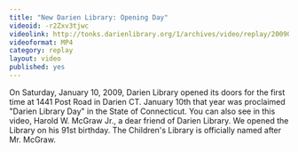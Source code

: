 ```yaml
---
title: "New Darien Library: Opening Day"
videoid: -r2Zxv3tjwc
videolink: http://tonks.darienlibrary.org/1/archives/video/replay/20090110_opening_day.mp4
videoformat: MP4
category: replay
layout: video
published: yes
---
```


On Saturday, January 10, 2009, Darien Library opened its doors for the first time at 1441 Post Road in Darien CT. January 10th that year was proclaimed "Darien Library Day" in the State of Connecticut. You can also see in this video, Harold W. McGraw Jr., a dear friend of Darien Library. We opened the Library on his 91st birthday. The Children's Library is officially named after Mr. McGraw.